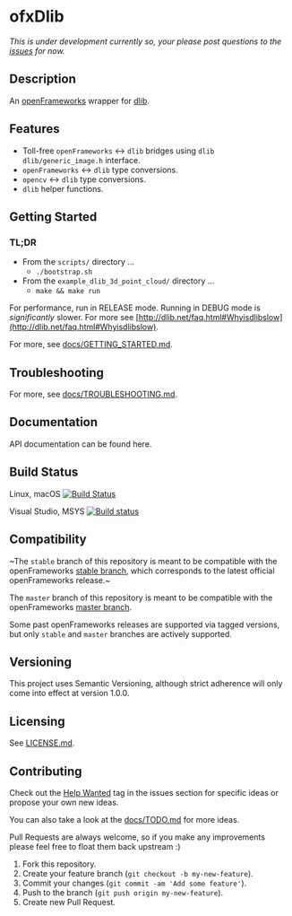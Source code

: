 # ofxDlib

_This is under development currently so, your please post questions to the [issues](https://github.com/bakercp/ofxDlib/issues) for now._

## Description

An [openFrameworks](http://openframeworks.cc) wrapper for [dlib](http://dlib.net/).

## Features

- Toll-free `openFrameworks` ↔ `dlib` bridges using `dlib` `dlib/generic_image.h` interface.
- `openFrameworks` ↔ `dlib` type conversions.
- `opencv` ↔ `dlib` type conversions.
- `dlib` helper functions.

## Getting Started

### TL;DR

- From the `scripts/` directory ...
  - `./bootstrap.sh`
- From the `example_dlib_3d_point_cloud/` directory ...
  - `make && make run`

For performance, run in RELEASE mode. Running in DEBUG mode is _significantly_ slower. For more see [http://dlib.net/faq.html#Whyisdlibslow](http://dlib.net/faq.html#Whyisdlibslow).

For more, see [docs/GETTING_STARTED.md](docs/GETTING_STARTED.md).

## Troubleshooting

For more, see [docs/TROUBLESHOOTING.md](docs/TROUBLESHOOTING.md).

## Documentation

API documentation can be found here.

## Build Status

Linux, macOS [![Build Status](https://travis-ci.org/bakercp/ofxDlib.svg?branch=master)](https://travis-ci.org/bakercp/ofxDlib)

Visual Studio, MSYS [![Build status](https://ci.appveyor.com/api/projects/status/4rkeucq1y07qc3gr/branch/master?svg=true)](https://ci.appveyor.com/project/bakercp/ofxdlib/branch/master)

## Compatibility

~The `stable` branch of this repository is meant to be compatible with the openFrameworks [stable branch](https://github.com/openframeworks/openFrameworks/tree/stable), which corresponds to the latest official openFrameworks release.~

The `master` branch of this repository is meant to be compatible with the openFrameworks [master branch](https://github.com/openframeworks/openFrameworks/tree/master).

Some past openFrameworks releases are supported via tagged versions, but only `stable` and `master` branches are actively supported.

## Versioning

This project uses Semantic Versioning, although strict adherence will only come into effect at version 1.0.0.

## Licensing

See [LICENSE.md](LICENSE.md).

## Contributing

Check out the [Help Wanted](https://github.com/bakercp/ofxDlib/issues?q=is%3Aissue+is%3Aopen+label%3A%22help+wanted%22) tag in the issues section for specific ideas or propose your own new ideas.

You can also take a look at the [docs/TODO.md](docs/TODO.md) for more ideas.

Pull Requests are always welcome, so if you make any improvements please feel free to float them back upstream :)

1. Fork this repository.
2. Create your feature branch (`git checkout -b my-new-feature`).
3. Commit your changes (`git commit -am 'Add some feature'`).
4. Push to the branch (`git push origin my-new-feature`).
5. Create new Pull Request.
